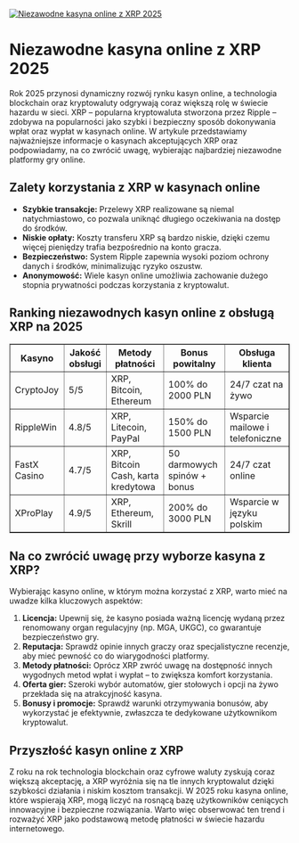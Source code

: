 [![Niezawodne kasyna online z XRP 2025](https://123-caf.pages.dev/gitsignup.png)](https://vrmoo.ru/Bt82HjjY)

<h1>Niezawodne kasyna online z XRP 2025</h1> <p>Rok 2025 przynosi dynamiczny rozwój rynku kasyn online, a technologia blockchain oraz kryptowaluty odgrywają coraz większą rolę w świecie hazardu w sieci. XRP – popularna kryptowaluta stworzona przez Ripple – zdobywa na popularności jako szybki i bezpieczny sposób dokonywania wpłat oraz wypłat w kasynach online. W artykule przedstawiamy najważniejsze informacje o kasynach akceptujących XRP oraz podpowiadamy, na co zwrócić uwagę, wybierając najbardziej niezawodne platformy gry online.</p> <h2>Zalety korzystania z XRP w kasynach online</h2> <ul>   <li><strong>Szybkie transakcje:</strong> Przelewy XRP realizowane są niemal natychmiastowo, co pozwala uniknąć długiego oczekiwania na dostęp do środków.</li>   <li><strong>Niskie opłaty:</strong> Koszty transferu XRP są bardzo niskie, dzięki czemu więcej pieniędzy trafia bezpośrednio na konto gracza.</li>   <li><strong>Bezpieczeństwo:</strong> System Ripple zapewnia wysoki poziom ochrony danych i środków, minimalizując ryzyko oszustw.</li>   <li><strong>Anonymowość:</strong> Wiele kasyn online umożliwia zachowanie dużego stopnia prywatności podczas korzystania z kryptowalut.</li> </ul> <h2>Ranking niezawodnych kasyn online z obsługą XRP na 2025</h2> <table border="1" cellpadding="8" cellspacing="0">   <thead>     <tr>       <th>Kasyno</th>       <th>Jakość obsługi</th>       <th>Metody płatności</th>       <th>Bonus powitalny</th>       <th>Obsługa klienta</th>     </tr>   </thead>   <tbody>     <tr>       <td>CryptoJoy</td>       <td>5/5</td>       <td>XRP, Bitcoin, Ethereum</td>       <td>100% do 2000 PLN</td>       <td>24/7 czat na żywo</td>     </tr>     <tr>       <td>RippleWin</td>       <td>4.8/5</td>       <td>XRP, Litecoin, PayPal</td>       <td>150% do 1500 PLN</td>       <td>Wsparcie mailowe i telefoniczne</td>     </tr>     <tr>       <td>FastX Casino</td>       <td>4.7/5</td>       <td>XRP, Bitcoin Cash, karta kredytowa</td>       <td>50 darmowych spinów + bonus</td>       <td>24/7 czat online</td>     </tr>     <tr>       <td>XProPlay</td>       <td>4.9/5</td>       <td>XRP, Ethereum, Skrill</td>       <td>200% do 3000 PLN</td>       <td>Wsparcie w języku polskim</td>     </tr>   </tbody> </table> <h2>Na co zwrócić uwagę przy wyborze kasyna z XRP?</h2> <p>Wybierając kasyno online, w którym można korzystać z XRP, warto mieć na uwadze kilka kluczowych aspektów:</p> <ol>   <li><strong>Licencja:</strong> Upewnij się, że kasyno posiada ważną licencję wydaną przez renomowany organ regulacyjny (np. MGA, UKGC), co gwarantuje bezpieczeństwo gry.</li>   <li><strong>Reputacja:</strong> Sprawdź opinie innych graczy oraz specjalistyczne recenzje, aby mieć pewność co do wiarygodności platformy.</li>   <li><strong>Metody płatności:</strong> Oprócz XRP zwróć uwagę na dostępność innych wygodnych metod wpłat i wypłat – to zwiększa komfort korzystania.</li>   <li><strong>Oferta gier:</strong> Szeroki wybór automatów, gier stołowych i opcji na żywo przekłada się na atrakcyjność kasyna.</li>   <li><strong>Bonusy i promocje:</strong> Sprawdź warunki otrzymywania bonusów, aby wykorzystać je efektywnie, zwłaszcza te dedykowane użytkownikom kryptowalut.</li> </ol> <h2>Przyszłość kasyn online z XRP</h2> <p>Z roku na rok technologia blockchain oraz cyfrowe waluty zyskują coraz większą akceptację, a XRP wyróżnia się na tle innych kryptowalut dzięki szybkości działania i niskim kosztom transakcji. W 2025 roku kasyna online, które wspierają XRP, mogą liczyć na rosnącą bazę użytkowników ceniących innowacyjne i bezpieczne rozwiązania. Warto więc obserwować ten trend i rozważyć XRP jako podstawową metodę płatności w świecie hazardu internetowego.</p>